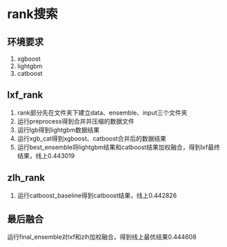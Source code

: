 # rank搜索

## 环境要求
1. xgboost
2. lightgbm
3. catboost


## lxf_rank
1. rank部分先在文件夹下建立data、ensemble、input三个文件夹
2. 运行preprocess得到合并并压缩的数据文件
3. 运行lgb得到lightgbm数据结果
4. 运行xgb_cat得到xgboost、catboost合并后的数据结果
5. 运行best_ensemble将lightgbm结果和catboost结果加权融合，得到lxf最终结果，线上0.443019

## zlh_rank
1. 运行catboost_baseline得到catboost结果，线上0.442826

## 最后融合
运行final_ensemble对lxf和zlh加权融合，得到线上最优结果0.444608